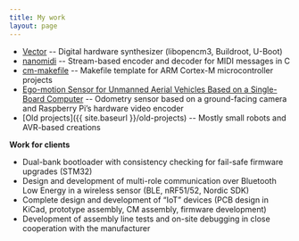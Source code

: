 ```yaml
---
title: My work
layout: page
---
```


- [Vector](https://vectorsynth.com) -- Digital hardware synthesizer (libopencm3,
  Buildroot, U-Boot)
- [nanomidi](https://github.com/adamheinrich/nanomidi) -- Stream-based encoder
  and decoder for MIDI messages in C
- [cm-makefile](https://github.com/adamheinrich/cm-makefile) -- Makefile
  template for ARM Cortex-M microcontroller projects
- [Ego-motion Sensor for Unmanned Aerial Vehicles Based on a Single-Board Computer](https://arxiv.org/abs/1901.07278) --
  Odometry sensor based on a ground-facing camera and Raspberry Pi’s hardware
  video encoder
- [Old projects]({{ site.baseurl }}/old-projects) -- Mostly small robots and
  AVR-based creations

**Work for clients**

- Dual-bank bootloader with consistency checking for fail-safe firmware upgrades
  (STM32)
- Design and development of multi-role communication over Bluetooth Low Energy
  in a wireless sensor (BLE, nRF51/52, Nordic SDK)
- Complete design and development of “IoT” devices (PCB design in KiCad,
  prototype assembly, CM assembly, firmware development)
- Development of assembly line tests and on-site debugging in close
  cooperation with the manufacturer

